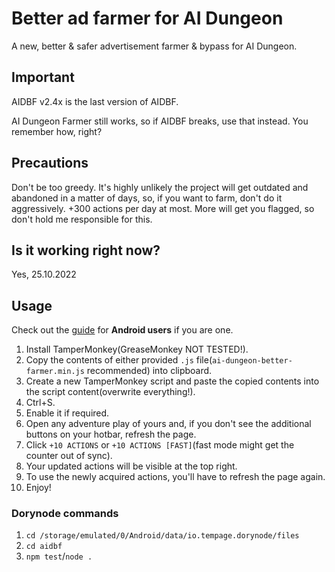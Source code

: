 # Better ad farmer for AI Dungeon
A new, better & safer advertisement farmer & bypass for AI Dungeon.

## Important
AIDBF v2.4x is the last version of AIDBF.

AI Dungeon Farmer still works, so if AIDBF breaks, use that instead. You remember how, right?

## Precautions
Don't be too greedy. It's highly unlikely the project will get outdated and abandoned in a matter of days, so, if you want to farm, don't do it aggressively. +300 actions per day at most. More will get you flagged, so don't hold me responsible for this.

## Is it working right now?
Yes, 25.10.2022

## Usage
Check out the [guide](https://youtu.be/vEd1EaMEhl0) for **Android users** if you are one.
1. Install TamperMonkey(GreaseMonkey NOT TESTED!).
2. Copy the contents of either provided `.js` file(`ai-dungeon-better-farmer.min.js` recommended) into clipboard.
3. Create a new TamperMonkey script and paste the copied contents into the script content(overwrite everything!).
4. Ctrl+S.
5. Enable it if required.
6. Open any adventure play of yours and, if you don't see the additional buttons on your hotbar, refresh the page.
7. Click `+10 ACTIONS` or `+10 ACTIONS [FAST]`(fast mode might get the counter out of sync).
8. Your updated actions will be visible at the top right.
9. To use the newly acquired actions, you'll have to refresh the page again.
10. Enjoy!

### Dorynode commands
1. `cd /storage/emulated/0/Android/data/io.tempage.dorynode/files`
2. `cd aidbf`
3. `npm test`/`node .`
